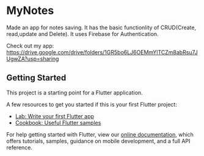 # MyNotes

Made an app for notes saving. It has the basic functionlity of CRUD(Create, read,update and Delete). It uses Firebase for Authentication.

Check out my app: https://drive.google.com/drive/folders/1GR5bo6LJ6OEMmYlTCZm8abRsu7JUgwZA?usp=sharing

## Getting Started

This project is a starting point for a Flutter application.

A few resources to get you started if this is your first Flutter project:

- [Lab: Write your first Flutter app](https://flutter.dev/docs/get-started/codelab)
- [Cookbook: Useful Flutter samples](https://flutter.dev/docs/cookbook)

For help getting started with Flutter, view our
[online documentation](https://flutter.dev/docs), which offers tutorials,
samples, guidance on mobile development, and a full API reference.
